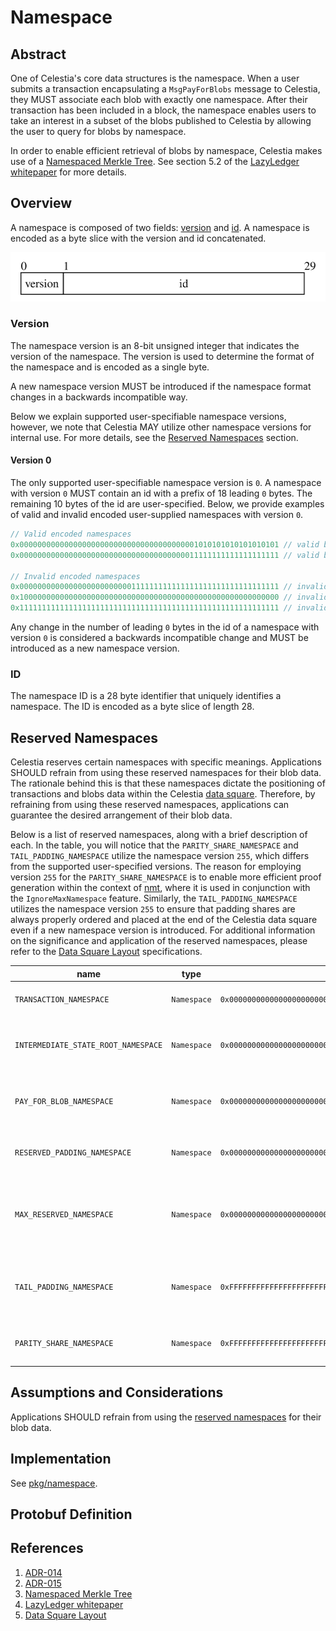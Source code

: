# Namespace

<!-- toc -->

## Abstract

One of Celestia's core data structures is the namespace.
When a user submits a transaction encapsulating a `MsgPayForBlobs` message to Celestia, they MUST associate each blob with exactly one namespace.
After their transaction has been included in a block, the namespace enables users to take an interest in a subset of the blobs published to Celestia by allowing the user to query for blobs by namespace.

In order to enable efficient retrieval of blobs by namespace, Celestia makes use of a [Namespaced Merkle Tree](https://github.com/celestiaorg/nmt).
See section 5.2 of the [LazyLedger whitepaper](https://arxiv.org/pdf/1905.09274.pdf) for more details.

## Overview

A namespace is composed of two fields: [version](#version) and [id](#id).
A namespace is encoded as a byte slice with the version and id concatenated.

![namespace](./figures/namespace.svg)

### Version

The namespace version is an 8-bit unsigned integer that indicates the version of the namespace.
The version is used to determine the format of the namespace and
is encoded as a single byte.
<!-- It may be useful to indicate the endianness of the encoding) -->
A new namespace version MUST be introduced if the namespace format changes in a backwards incompatible way.

Below we explain supported user-specifiable namespace versions,
however, we note that Celestia MAY utilize other namespace versions for internal use.
For more details, see the [Reserved Namespaces](#reserved-namespaces) section.

#### Version 0

The only supported user-specifiable namespace version is `0`.
A namespace with version `0` MUST contain an id with a prefix of 18 leading `0` bytes.
The remaining 10 bytes of the id are user-specified.
Below, we provide examples of valid and invalid encoded user-supplied namespaces with version `0`.

```go
// Valid encoded namespaces
0x0000000000000000000000000000000000000001010101010101010101 // valid blob namespace
0x0000000000000000000000000000000000000011111111111111111111 // valid blob namespace

// Invalid encoded namespaces
0x0000000000000000000000000111111111111111111111111111111111 // invalid because it does not have 18 leading 0 bytes
0x1000000000000000000000000000000000000000000000000000000000 // invalid because it does not have version 0
0x1111111111111111111111111111111111111111111111111111111111 // invalid because it does not have version 0
```

Any change in the number of leading `0` bytes in the id of a namespace with version `0` is considered a backwards incompatible change and MUST be introduced as a new namespace version.

### ID

The namespace ID is a 28 byte identifier that uniquely identifies a namespace.
The ID is encoded as a byte slice of length 28.
<!-- It may be useful to indicate the endianness of the encoding) -->

## Reserved Namespaces

Celestia reserves certain namespaces with specific meanings.
Applications SHOULD refrain from using these reserved namespaces for their blob data. <!-- the implication of this is still under investigation, but it is prudent to advise app developers not using this namespace -->
The rationale behind this is that these namespaces dictate the positioning of transactions and blobs data within the Celestia [data square](./data_square_layout.md).
Therefore, by refraining from using these reserved namespaces, applications can guarantee the desired arrangement of their blob data.

Below is a list of reserved namespaces, along with a brief description of each.
In the table, you will notice that the `PARITY_SHARE_NAMESPACE` and `TAIL_PADDING_NAMESPACE` utilize the namespace version `255`, which differs from the supported user-specified versions.
The reason for employing version `255` for the `PARITY_SHARE_NAMESPACE` is to enable more efficient proof generation within the context of [nmt](https://github.com/celestiaorg/nmt), where it is used in conjunction with the `IgnoreMaxNamespace` feature.
Similarly, the `TAIL_PADDING_NAMESPACE` utilizes the namespace version `255` to ensure that padding shares are always properly ordered and placed at the end of the Celestia data square even if a new namespace version is introduced.
For additional information on the significance and application of the reserved namespaces, please refer to the [Data Square Layout](./data_square_layout.md) specifications.

| name                                | type        | value                                                          | description                                                                                          |
|-------------------------------------|-------------|----------------------------------------------------------------|------------------------------------------------------------------------------------------------------|
| `TRANSACTION_NAMESPACE`             | `Namespace` | `0x0000000000000000000000000000000000000000000000000000000001` | Transactions: requests that modify the state.                                                        |
| `INTERMEDIATE_STATE_ROOT_NAMESPACE` | `Namespace` | `0x0000000000000000000000000000000000000000000000000000000002` | Intermediate state roots, committed after every transaction.                                         |
| `PAY_FOR_BLOB_NAMESPACE`            | `Namespace` | `0x0000000000000000000000000000000000000000000000000000000004` | Namespace reserved for transactions that contain a PayForBlob.                                       |
| `RESERVED_PADDING_NAMESPACE`        | `Namespace` | `0x00000000000000000000000000000000000000000000000000000000FF` | Padding after all reserved namespaces but before blobs.                                              |
| `MAX_RESERVED_NAMESPACE`            | `Namespace` | `0x00000000000000000000000000000000000000000000000000000000FF` | Max reserved namespace is lexicographically the largest namespace that is reserved for protocol use. |
| `TAIL_PADDING_NAMESPACE`            | `Namespace` | `0xFFFFFFFFFFFFFFFFFFFFFFFFFFFFFFFFFFFFFFFFFFFFFFFFFFFFFFFFFE` | Tail padding for blobs: padding after all blobs to fill up the original data square.                 |
| `PARITY_SHARE_NAMESPACE`            | `Namespace` | `0xFFFFFFFFFFFFFFFFFFFFFFFFFFFFFFFFFFFFFFFFFFFFFFFFFFFFFFFFFF` | Parity shares: extended shares in the available data matrix.                                         |

## Assumptions and Considerations

Applications SHOULD refrain from using the [reserved namespaces](#reserved-namespaces) for their blob data.

## Implementation

See [pkg/namespace](../../../pkg/namespace).

## Protobuf Definition

<!-- TODO: Add protobuf definition for namespace -->

## References

1. [ADR-014](../../../docs/architecture/adr-014-versioned-namespaces.md)
1. [ADR-015](../../../docs/architecture/adr-015-namespace-id-size.md)
1. [Namespaced Merkle Tree](https://github.com/celestiaorg/nmt)
1. [LazyLedger whitepaper](https://arxiv.org/pdf/1905.09274.pdf)
1. [Data Square Layout](./data_square_layout.md)
